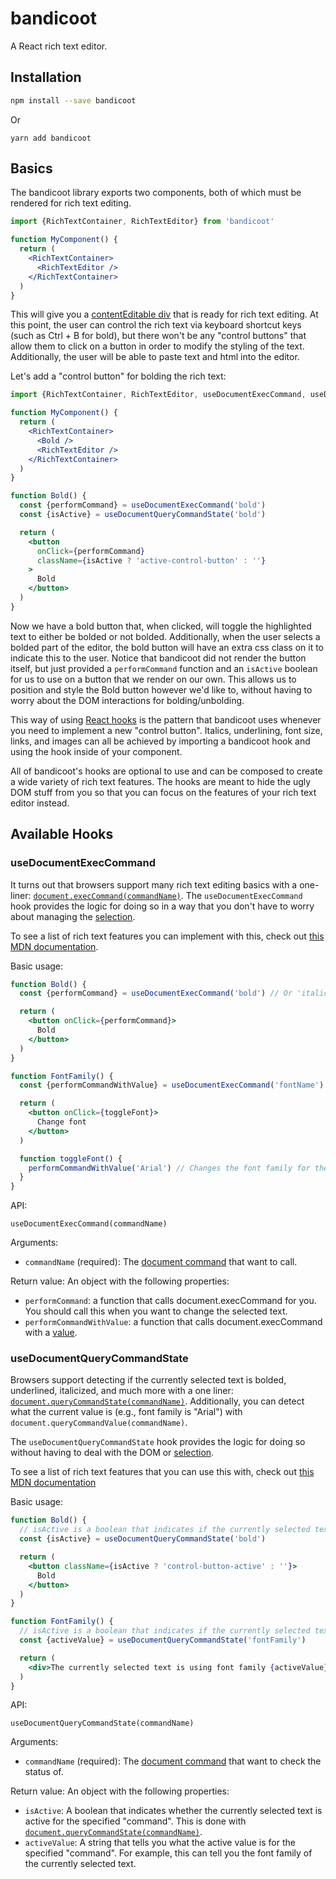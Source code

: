# bandicoot
A React rich text editor.

## Installation
```sh
npm install --save bandicoot
```

Or
```
yarn add bandicoot
```

## Basics
The bandicoot library exports two components, both of which must be rendered for rich text editing.

```jsx
import {RichTextContainer, RichTextEditor} from 'bandicoot'

function MyComponent() {
  return (
    <RichTextContainer>
      <RichTextEditor />
    </RichTextContainer>
  )
}
```

This will give you a [contentEditable div](https://developer.mozilla.org/en-US/docs/Web/API/HTMLElement/contentEditable) that is ready for rich text editing.
At this point, the user can control the rich text via keyboard shortcut keys (such as Ctrl + B for bold), but there won't be any "control buttons" that allow them to click
on a button in order to modify the styling of the text. Additionally, the user will be able to paste text and html into the editor.

Let's add a "control button" for bolding the rich text:
```jsx
import {RichTextContainer, RichTextEditor, useDocumentExecCommand, useDocumentQueryCommandState} from 'bandicoot'

function MyComponent() {
  return (
    <RichTextContainer>
      <Bold />
      <RichTextEditor />
    </RichTextContainer>
  )
}

function Bold() {
  const {performCommand} = useDocumentExecCommand('bold')
  const {isActive} = useDocumentQueryCommandState('bold')

  return (
    <button
      onClick={performCommand}
      className={isActive ? 'active-control-button' : ''}
    >
      Bold
    </button>
  )
}
```

Now we have a bold button that, when clicked, will toggle the highlighted text to either be bolded or not bolded. Additionally, when the
user selects a bolded part of the editor, the bold button will have an extra css class on it to indicate this to the user. Notice that
bandicoot did not render the button itself, but just provided a `performCommand` function and an `isActive` boolean for us to
use on a button that we render on our own. This allows us to position and style the Bold button however we'd like to, without having
to worry about the DOM interactions for bolding/unbolding.

This way of using [React hooks](https://reactjs.org/docs/hooks-intro.html) is the pattern that bandicoot uses whenever you need to implement a new
"control button". Italics, underlining, font size, links, and images can all be achieved by importing a bandicoot hook and using the hook inside of
your component.

All of bandicoot's hooks are optional to use and can be composed to create a wide variety of rich text features. The hooks are meant to hide the ugly
DOM stuff from you so that you can focus on the features of your rich text editor instead.

## Available Hooks
### useDocumentExecCommand
It turns out that browsers support many rich text editing basics with a one-liner: [`document.execCommand(commandName)`](https://developer.mozilla.org/en-US/docs/Web/API/Document/execCommand).
The `useDocumentExecCommand` hook provides the logic for doing so in a way that you don't have to worry about managing the [selection](https://developer.mozilla.org/en-US/docs/Web/API/Selection).

To see a list of rich text features you can implement with this, check out [this MDN documentation](https://developer.mozilla.org/en-US/docs/Web/API/Document/execCommand#Commands).

Basic usage:

```jsx
function Bold() {
  const {performCommand} = useDocumentExecCommand('bold') // Or 'italic', underline, or many other commands.

  return (
    <button onClick={performCommand}>
      Bold
    </button>
  )
}

function FontFamily() {
  const {performCommandWithValue} = useDocumentExecCommand('fontName')

  return (
    <button onClick={toggleFont}>
      Change font
    </button>
  )

  function toggleFont() {
    performCommandWithValue('Arial') // Changes the font family for the currently selected text to Arial
  }
}
```

API:

`useDocumentExecCommand(commandName)`

Arguments:
- `commandName` (required): The [document command](https://developer.mozilla.org/en-US/docs/Web/API/Document/execCommand#Commands) that want to call.

Return value:
An object with the following properties:
- `performCommand`: a function that calls document.execCommand for you. You should call this when you want to change the selected text.
- `performCommandWithValue`: a function that calls document.execCommand with a [value](https://developer.mozilla.org/en-US/docs/Web/API/Document/execCommand#Parameters).

### useDocumentQueryCommandState
Browsers support detecting if the currently selected text is bolded, underlined, italicized, and much more with a one liner: [`document.queryCommandState(commandName)`](https://developer.mozilla.org/en-US/docs/Web/API/Document/queryCommandState).
Additionally, you can detect what the current value is (e.g., font family is "Arial") with `document.queryCommandValue(commandName)`.

The `useDocumentQueryCommandState` hook provides the logic for doing so without having to deal with the DOM or [selection](https://developer.mozilla.org/en-US/docs/Web/API/Selection).

To see a list of rich text features that you can use this with, check out [this MDN documentation](https://developer.mozilla.org/en-US/docs/Web/API/Document/execCommand#Commands)

Basic usage:
```jsx
function Bold() {
  // isActive is a boolean that indicates if the currently selected text is bold.
  const {isActive} = useDocumentQueryCommandState('bold')

  return (
    <button className={isActive ? 'control-button-active' : ''}>
      Bold
    </button>
  )
}

function FontFamily() {
  // isActive is a boolean that indicates if the currently selected text has a font family. Since that is
  const {activeValue} = useDocumentQueryCommandState('fontFamily')

  return (
    <div>The currently selected text is using font family {activeValue}</div>
  )
}
```

API:

`useDocumentQueryCommandState(commandName)`

Arguments:
- `commandName` (required): The [document command](https://developer.mozilla.org/en-US/docs/Web/API/Document/execCommand#Commands) that want to check the status of.

Return value:
An object with the following properties:
- `isActive`: A boolean that indicates whether the currently selected text is active for the specified "command". This is done with [`document.queryCommandState(commandName)`](https://developer.mozilla.org/en-US/docs/Web/API/Document/queryCommandState).
- `activeValue`: A string that tells you what the active value is for the specified "command". For example, this can tell you the font family of the currently selected text.

